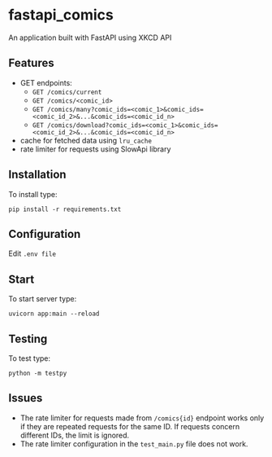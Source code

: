 # fastapi_comics  
An application built with FastAPI using XKCD API  

## Features  

- GET endpoints:  
  - `GET /comics/current`  
  - `GET /comics/<comic_id>`  
  - `GET /comics/many?comic_ids=<comic_1>&comic_ids=<comic_id_2>&...&comic_ids=<comic_id_n>`  
  - `GET /comics/download?comic_ids=<comic_1>&comic_ids=<comic_id_2>&...&comic_ids=<comic_id_n>`  
- cache for fetched data  using `lru_cache`
- rate limiter for requests using SlowApi library

## Installation  

To install type:  

    pip install -r requirements.txt  

## Configuration  

Edit `.env file`

## Start  

To start server type:  

    uvicorn app:main --reload  

## Testing  

To test type:  

    python -m testpy  
        
## Issues  

- The rate limiter for requests made from `/comics{id}` endpoint works only if they are repeated requests for the same ID. If requests concern different IDs, the limit is ignored.  
- The rate limiter configuration in the `test_main.py` file does not work. 
